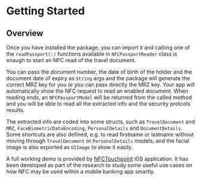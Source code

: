 # Getting Started

## Overview

Once you have installed the package, you can import it and calliing one of the `readPassport(:)` functions available in `NFCPassportReader` class is enaugh
to start an NFC read of the travel document.

You can pass the document number, the date of birth of the holder and the document date of expiry as `String` args and the package
will generate the correct MRZ key for you or you can pass directly the MRZ key. Your app will automatically show the NFC request to read
an enabled document. When reading ends, an `NFCPassportModel` will be returned from the called method and you will be able to read all the extracted info
and the security protcols results.

The extracted info are coded into some structs, such as `TravelDocument` and `MRZ`, `FaceBiometricDataEncoding`, `PersonalDetails` and `DocumentDetails`.
Some shortcuts are also defined, e.g. to read firstname or lastname without moving through `TravelDocument` or `PersonalDetails` models, and the facial image
is also exported as `UIImage` to show it easily.

A full working demo is provided by [NFCTouchpoint](https://github.com/andrea-deluca/NFC-Touchpoint) iOS application. It has been developed 
as part of the research to study some useful use cases on how NFC may be used within a mobile banking app smartly.
